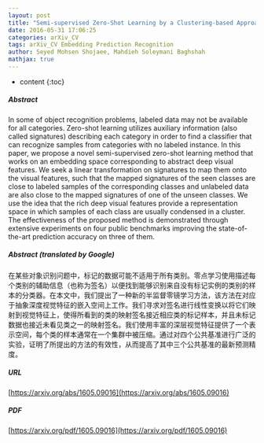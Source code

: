 ```yaml
---
layout: post
title: "Semi-supervised Zero-Shot Learning by a Clustering-based Approach"
date: 2016-05-31 17:06:25
categories: arXiv_CV
tags: arXiv_CV Embedding Prediction Recognition
author: Seyed Mohsen Shojaee, Mahdieh Soleymani Baghshah
mathjax: true
---
```


* content
{:toc}

##### Abstract
In some of object recognition problems, labeled data may not be available for all categories. Zero-shot learning utilizes auxiliary information (also called signatures) describing each category in order to find a classifier that can recognize samples from categories with no labeled instance. In this paper, we propose a novel semi-supervised zero-shot learning method that works on an embedding space corresponding to abstract deep visual features. We seek a linear transformation on signatures to map them onto the visual features, such that the mapped signatures of the seen classes are close to labeled samples of the corresponding classes and unlabeled data are also close to the mapped signatures of one of the unseen classes. We use the idea that the rich deep visual features provide a representation space in which samples of each class are usually condensed in a cluster. The effectiveness of the proposed method is demonstrated through extensive experiments on four public benchmarks improving the state-of-the-art prediction accuracy on three of them.

##### Abstract (translated by Google)
在某些对象识别问题中，标记的数据可能不适用于所有类别。零点学习使用描述每个类别的辅助信息（也称为签名）以便找到能够识别来自没有标记实例的类别的样本的分类器。在本文中，我们提出了一种新的半监督零镜学习方法，该方法在对应于抽象深度视觉特征的嵌入空间上工作。我们寻求对签名进行线性变换以将它们映射到视觉特征上，使得所看到的类的映射签名接近相应类的标记样本，并且未标记数据也接近未看见类之一的映射签名。我们使用丰富的深层视觉特征提供了一个表示空间，每个类的样本通常在一个集群中被压缩。通过对四个公共基准进行广泛的实验，证明了所提出的方法的有效性，从而提高了其中三个公共基准的最新预测精度。

##### URL
[https://arxiv.org/abs/1605.09016](https://arxiv.org/abs/1605.09016)

##### PDF
[https://arxiv.org/pdf/1605.09016](https://arxiv.org/pdf/1605.09016)

